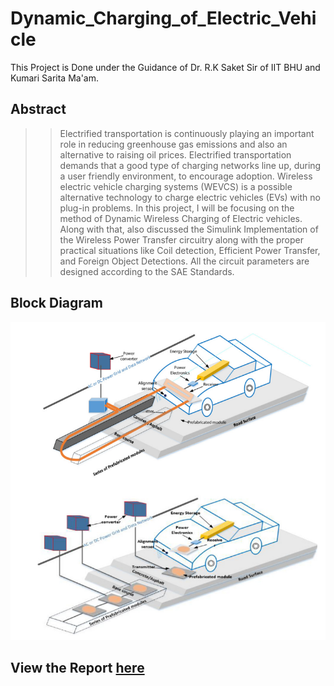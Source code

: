 # Dynamic_Charging_of_Electric_Vehicle
This Project is Done under the Guidance of Dr. R.K Saket Sir of IIT BHU and Kumari Sarita Ma'am.

## Abstract

>> Electrified transportation is continuously playing an important role in reducing greenhouse gas emissions and also an alternative to raising oil prices. Electrified 
transportation demands that a good type of charging networks line up, during a user friendly environment, to encourage adoption. Wireless electric vehicle charging systems (WEVCS) is a possible alternative technology to charge electric vehicles (EVs) with no plug-in problems. In this project, I will be focusing on the method of Dynamic Wireless Charging of Electric vehicles. Along with that, also discussed the Simulink Implementation of the Wireless Power Transfer circuitry along with the proper practical situations like Coil detection, Efficient Power Transfer, and Foreign Object Detections. All the circuit parameters are designed according to the SAE Standards.

## Block Diagram
![alt text](https://github.com/Akashsaw/Dynamic_Charging_of_Electric_Vehicle/blob/main/Control_Circuit_Design_using_Arduino/images/Dynamic%20EVs.png)

## View the Report [here](https://github.com/Akashsaw/Dynamic_Charging_of_Electric_Vehicle/blob/main/Final%20Report.pdf)
